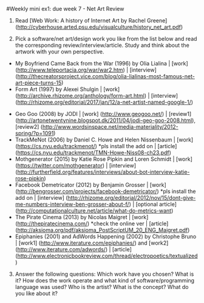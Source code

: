 #Weekly mini ex1: due week 7 - Net Art Review
	
1. Read [Web Work: A history of Internet Art by Rachel Greene] (http://cyberhouse.arted.psu.edu/visualculture/history_net_art.pdf)  
	
2. Pick a software/net art/design work you like from the list below and read the corresponding review/interview/article. Study and think about the artwork with your own perspective.
  * My Boyfriend Came Back from the War (1996) by Olia Lialina | [work] (http://www.teleportacia.org/war/war2.htm) | [interview] (http://thecreatorsproject.vice.com/blog/olia-lialinas-most-famous-net-art-piece-turns-15)  
  * Form Art (1997) by Alexei Shulgin | [work] (http://archive.rhizome.org/anthology/form-art.html) | [interview] (http://rhizome.org/editorial/2017/jan/12/a-net-artist-named-google-1/)   
  + Geo Goo (2008) by JODI | [work] (http://www.geogoo.net/) | [review1] (http://artonetwentynine.blogspot.dk/2011/04/jodi-geo-goo-2008.html), [review2] (http://www.wordsinspace.net/media-materiality/2012-spring/?p=1091)
  + TrackMeNot (2006) by Daniel C. Howe and Helen Nissenbaum | [work] (https://cs.nyu.edu/trackmenot/) *pls install the add on | [article] (https://cs.nyu.edu/trackmenot/TMN-Howe-Niss08-ch23.pdf)
  + Mothgenerator (2015) by Katie Rose Pipkin and Loren Schmidt | [work] (https://twitter.com/mothgenerator) | [interview] (http://furtherfield.org/features/interviews/about-bot-interview-katie-rose-pipkin) 
  + Facebook Demetricator (2012) by Benjamin Grosser | [work]  (http://bengrosser.com/projects/facebook-demetricator/)  *pls install the add on | [interview] (http://rhizome.org/editorial/2012/nov/15/dont-give-me-numbers-interview-ben-grosser-about-f/) | [optional article] (http://computationalculture.net/article/what-do-metrics-want) 
  + The Pirate Cinema (2013) by Nicolas Maigret | [work] (http://thepiratecinema.com/) *check the online ver | [article] (http://aksioma.org/pdf/aksioma_PostScriptUM_20_ENG_Maigret.pdf) 
  + Epiphanies (2001) and AdWords Happening (2002) by Christophe Bruno | [work1] (http://www.iterature.com/epiphanies/) and [work2] (http://www.iterature.com/adwords/) |  [article] (http://www.electronicbookreview.com/thread/electropoetics/textualized)

3. Answer the following questions: Which work have you chosen? What is it? How does the work operate and what kind of software/programming language was used? Who is the artist? What is the concept? What do you like about it? 
